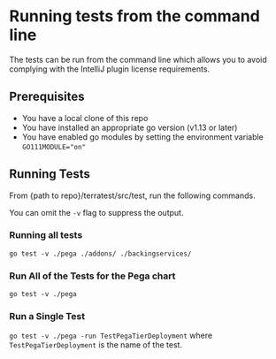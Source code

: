 # Running tests from the command line

The tests can be run from the command line which allows you to avoid complying with the IntelliJ plugin license requirements.

## Prerequisites
- You have a local clone of this repo
- You have installed an appropriate go version (v1.13 or later)
- You have enabled go modules by setting the environment variable `GO111MODULE="on"`

## Running Tests

From {path to repo}/terratest/src/test, run the following commands. 

You can omit the `-v` flag to suppress the output.

### Running all tests
`go test -v ./pega ./addons/ ./backingservices/`

### Run All of the Tests for the Pega chart
`go test -v ./pega`

### Run a Single Test
`go test -v ./pega -run TestPegaTierDeployment` where `TestPegaTierDeployment` is the name of the test.
